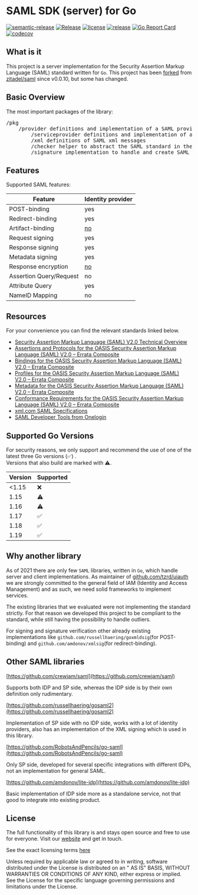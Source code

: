 # SAML SDK (server) for Go

[![semantic-release](https://img.shields.io/badge/%20%20%F0%9F%93%A6%F0%9F%9A%80-semantic--release-e10079.svg)](https://github.com/semantic-release/semantic-release)
[![Release](https://github.com/tzrd/saml/workflows/Release/badge.svg)](https://github.com/tzrd/saml/actions)
[![license](https://badgen.net/github/license/zitadel/saml/)](https://github.com/tzrd/saml/blob/master/LICENSE)
[![release](https://badgen.net/github/release/zitadel/saml/stable)](https://github.com/tzrd/saml/releases)
[![Go Report Card](https://goreportcard.com/badge/github.com/tzrd/saml)](https://goreportcard.com/report/github.com/tzrd/saml)
[![codecov](https://codecov.io/gh/zitadel/saml/branch/master/graph/badge.svg)](https://codecov.io/gh/zitadel/saml)

## What is it

This project is a server implementation for the Security Assertion Markup Language (SAML) standard written for `Go`.
This project has been
[forked](https://github.com/zitadel/saml/tree/v0.0.10) from
[zitadel/saml](https://github.com/zitadel/saml) since v0.0.10, but some has changed.

## Basic Overview

The most important packages of the library:
<pre>
/pkg
    /provider definitions and implementation of a SAML provider (Identity provider)
        /serviceprovider definitions and implementation of a SAML user (Service provider)
        /xml definitions of SAML xml messages
        /checker helper to abstract the SAML standard in the processes
        /signature implementation to handle and create SAML signature
</pre>

## Features

Supported SAML features:

| Feature | Identity provider |
| --- | --- | 
| POST-binding | yes |
| Redirect-binding | yes |
| Artifact-binding | [no](https://github.com/zitadel/zitadel/issues/3089) |
| Request signing | yes |
| Response signing | yes |
| Metadata signing | yes |
| Response encryption | [no](https://github.com/zitadel/zitadel/issues/3090) |
| Assertion Query/Request | no |
| Attribute Query | yes |
| NameID Mapping | no |

## Resources

For your convenience you can find the relevant standards linked below.

- [Security Assertion Markup Language (SAML) V2.0 Technical Overview](http://docs.oasis-open.org/security/saml/Post2.0/sstc-saml-tech-overview-2.0.html)
- [Assertions and Protocols for the OASIS Security Assertion Markup Language (SAML) V2.0 – Errata Composite](https://www.oasis-open.org/committees/download.php/35711/sstc-saml-core-errata-2.0-wd-06-diff.pdf)
- [Bindings for the OASIS Security Assertion Markup Language (SAML) V2.0 – Errata Composite](https://www.oasis-open.org/committees/download.php/35387/sstc-saml-bindings-errata-2.0-wd-05-diff.pdf)
- [Profiles for the OASIS Security Assertion Markup Language (SAML) V2.0 – Errata Composite](https://www.oasis-open.org/committees/download.php/35389/sstc-saml-profiles-errata-2.0-wd-06-diff.pdf)
- [Metadata for the OASIS Security Assertion Markup Language (SAML) V2.0 – Errata Composite](https://www.oasis-open.org/committees/download.php/35391/sstc-saml-metadata-errata-2.0-wd-04-diff.pdf)
- [Conformance Requirements for the OASIS Security Assertion Markup Language (SAML) V2.0 – Errata Composite](https://www.oasis-open.org/committees/download.php/35393/sstc-saml-conformance-errata-2.0-wd-04-diff.pdf)
- [xml.com SAML Specifications](http://saml.xml.org/saml-specifications)
- [SAML Developer Tools from Onelogin](https://www.samltool.com/online_tools.php)

## Supported Go Versions

For security reasons, we only support and recommend the use of one of the latest three Go versions (:white_check_mark:)
.  
Versions that also build are marked with :warning:.

| Version | Supported          |
|---------|--------------------|
| <1.15   | :x:                |
| 1.15    | :warning:          |
| 1.16    | :warning:          |
| 1.17    | :white_check_mark: |
| 1.18    | :white_check_mark: |
| 1.19    | :white_check_mark: |

## Why another library

As of 2021 there are only few `SAML` libraries, written in `Go`, which handle server and client implementations. As
maintainer of [github.com/tzrd/uiauth](https://github.com/tzrd/uiauth) we are strongly committed to the general
field of IAM (Identity and Access Management) and as such, we need solid frameworks to implement services.

The existing libraries that we evaluated were not implementing the standard strictly. For that reason we developed this
project to be compliant to the standard, while still having the possibility to handle outliers.

For signing and signature verification other already existing implementations
like `github.com/russellhaering/goxmldsig`(for POST-binding)
and `github.com/amdonov/xmlsig`(for redirect-binding).

## Other SAML libraries

[https://github.com/crewjam/saml](https://github.com/crewjam/saml)

Supports both IDP and SP side, whereas the IDP side is by their own definition only rudimentary.

[https://github.com/russellhaering/gosaml2](https://github.com/russellhaering/gosaml2)

Implementation of SP side with no IDP side, works with a lot of identity providers, also has an implementation of the
XML signing which is used in this library.

[https://github.com/RobotsAndPencils/go-saml](https://github.com/RobotsAndPencils/go-saml)

Only SP side, developed for several specific integrations with different IDPs, not an implementation for general SAML.

[https://github.com/amdonov/lite-idp](https://github.com/amdonov/lite-idp)

Basic implementation of IDP side more as a standalone service, not that good to integrate into existing product.

## License

The full functionality of this library is and stays open source and free to use for everyone. Visit
our [website](https://zitadel.com) and get in touch.

See the exact licensing terms [here](./LICENSE)

Unless required by applicable law or agreed to in writing, software distributed under the License is distributed on an "
AS IS" BASIS, WITHOUT WARRANTIES OR CONDITIONS OF ANY KIND, either express or implied. See the License for the specific
language governing permissions and limitations under the License.

